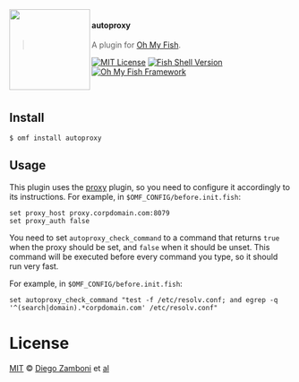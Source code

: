 <img src="https://cdn.rawgit.com/oh-my-fish/oh-my-fish/e4f1c2e0219a17e2c748b824004c8d0b38055c16/docs/logo.svg" align="left" width="144px" height="144px"/>

#### autoproxy
> A plugin for [Oh My Fish][omf-link].

[![MIT License](https://img.shields.io/badge/license-MIT-007EC7.svg?style=flat-square)](/LICENSE)
[![Fish Shell Version](https://img.shields.io/badge/fish-v2.5.0-007EC7.svg?style=flat-square)](https://fishshell.com)
[![Oh My Fish Framework](https://img.shields.io/badge/Oh%20My%20Fish-Framework-007EC7.svg?style=flat-square)](https://www.github.com/oh-my-fish/oh-my-fish)

<br/>


## Install

```fish
$ omf install autoproxy
```


## Usage

This plugin uses
the [proxy](https://github.com/oh-my-fish/plugin-proxy) plugin, so you
need to configure it accordingly to its instructions. For example, in
`$OMF_CONFIG/before.init.fish`:

```fish
set proxy_host proxy.corpdomain.com:8079
set proxy_auth false
```

You need to set `autoproxy_check_command` to a command that returns
`true` when the proxy should be set, and `false` when it should be
unset. This command will be executed before every command you type, so
it should run very fast.

For example, in `$OMF_CONFIG/before.init.fish`:

```fish
set autoproxy_check_command "test -f /etc/resolv.conf; and egrep -q '^(search|domain).*corpdomain.com' /etc/resolv.conf"
```

# License

[MIT][mit] © [Diego Zamboni][author] et [al][contributors]


[mit]:            https://opensource.org/licenses/MIT
[author]:         https://github.com/zzamboni
[contributors]:   https://github.com/zzamboni/plugin-autoproxy/graphs/contributors
[omf-link]:       https://www.github.com/oh-my-fish/oh-my-fish

[license-badge]:  https://img.shields.io/badge/license-MIT-007EC7.svg?style=flat-square

